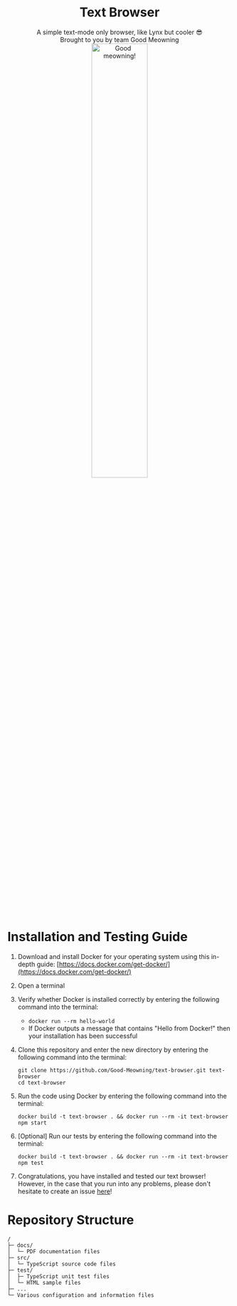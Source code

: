 <h1 align="center">Text Browser</h1>
<p width="100%" align="center">
  A simple text-mode only browser, like Lynx but cooler 😎
  <br />
  Brought to you by team Good Meowning
  <br />
  <a href="https://github.com/Good-Meowning/">
    <img src="https://raw.githubusercontent.com/PockyCalpis/osu-collabs/main/mushroom/good-meowning.gif" width="50%" alt="Good meowning!" align="center">
  </a>
</p>

# Installation and Testing Guide

1. Download and install Docker for your operating system using this in-depth guide: [https://docs.docker.com/get-docker/](https://docs.docker.com/get-docker/)

2. Open a terminal

3. Verify whether Docker is installed correctly by entering the following command into the terminal:

   - `docker run --rm hello-world`
   - If Docker outputs a message that contains "Hello from Docker!" then your installation has been successful

4. Clone this repository and enter the new directory by entering the following command into the terminal:

   ```
   git clone https://github.com/Good-Meowning/text-browser.git text-browser
   cd text-browser
   ```

5. Run the code using Docker by entering the following command into the terminal:

   ```
   docker build -t text-browser . && docker run --rm -it text-browser npm start
   ```

6. \[Optional\] Run our tests by entering the following command into the terminal:

   ```
   docker build -t text-browser . && docker run --rm -it text-browser npm test
   ```

7. Congratulations, you have installed and tested our text browser! However, in the case that you run into any problems, please don't hesitate to create an issue [here](https://github.com/Good-Meowning/text-browser/issues)!

# Repository Structure

<!-- credits: https://github.com/xiaoluoboding/repository-tree -->

```
/
├─ docs/
│  └─ PDF documentation files
├─ src/
│  └─ TypeScript source code files
├─ test/
│  ├─ TypeScript unit test files
│  └─ HTML sample files
├─ ...
└─ Various configuration and information files
```
